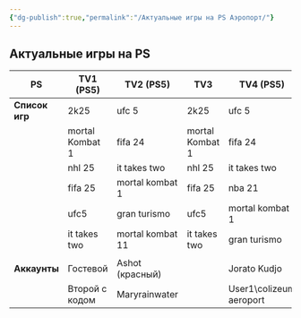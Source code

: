 ```yaml
---
{"dg-publish":true,"permalink":"/Актуальные игры на PS Аэропорт/"}
---
```


## Актуальные игры на PS

| **PS**         | TV1 (PS5)       | TV2 (PS5)        | TV3             | TV4 (PS5)               | TV5 (PS5)       |
| -------------- | --------------- | ---------------- | --------------- | ----------------------- | --------------- |
| **Список игр** | 2k25            | ufc 5            | 2k25            | ufc 5                   | 2k25            |
|                | mortal Kombat 1 | fifa 24          | mortal Kombat 1 | fifa 24                 | mortal Kombat 1 |
|                | nhl 25          | it takes two     | nhl 25          | it takes two            | nhl 25          |
|                | fifa 25         | mortal kombat 1  | fifa 25         | nba 21                  | fifa 25         |
|                | ufc5            | gran turismo     | ufc5            | mortal kombat 1         | ufc5            |
|                | it takes two    | mortal kombat 11 | it takes two    | gran turismo            | it takes two    |
|                |                 |                  |                 |                         |                 |
| **Аккаунты**   | Гостевой        | Ashot (красный)  |                 | Jorato Kudjo            | Гостевые оба    |
|                | Второй с кодом  | Maryrainwater    |                 | User1\colizeum aeroport | (Быстра игра)   |
